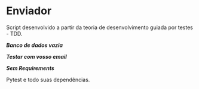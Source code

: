 # Enviador

Script desenvolvido a partir da teoria de desenvolvimento guiada por testes - TDD.

***Banco de dados vazia***

***Testar com vosso email***

***Sem Requirements***

Pytest e todo suas dependências.
